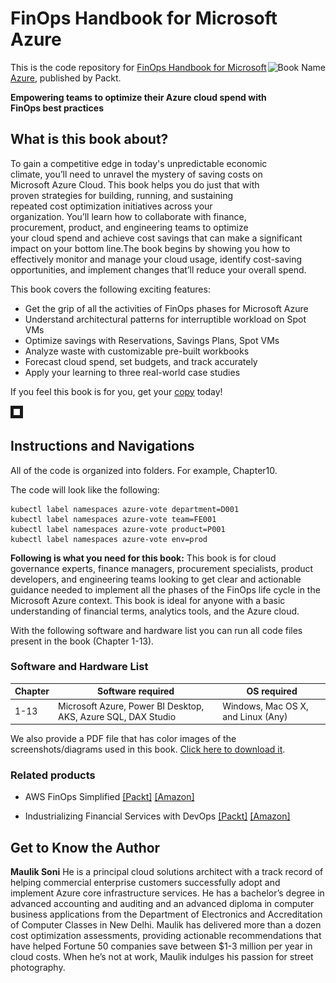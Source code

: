 # FinOps Handbook for Microsoft Azure

<a href="https://www.packtpub.com/product/finops-handbook-for-microsoft-azure/9781801810166"><img src="https://m.media-amazon.com/images/I/41gmE2vi17L.jpg" alt="Book Name" height="256px" align="right"></a>

This is the code repository for [FinOps Handbook for Microsoft Azure](https://www.packtpub.com/product/finops-handbook-for-microsoft-azure/9781801810166), published by Packt.

**Empowering teams to optimize their Azure cloud spend with FinOps best practices**

## What is this book about?
To gain a competitive edge in today's unpredictable economic climate, you’ll need to unravel the mystery of saving costs on Microsoft Azure Cloud. This book helps you do just that with proven strategies for building, running, and sustaining repeated cost optimization initiatives across your organization. You’ll learn how to collaborate with finance, procurement, product, and engineering teams to optimize your cloud spend and achieve cost savings that can make a significant impact on your bottom line.The book begins by showing you how to effectively monitor and manage your cloud usage, identify cost-saving opportunities, and implement changes that’ll reduce your overall spend.
 
This book covers the following exciting features: 
* Get the grip of all the activities of FinOps phases for Microsoft Azure
* Understand architectural patterns for interruptible workload on Spot VMs
* Optimize savings with Reservations, Savings Plans, Spot VMs
* Analyze waste with customizable pre-built workbooks
* Forecast cloud spend, set budgets, and track accurately
* Apply your learning to three real-world case studies

If you feel this book is for you, get your [copy](https://www.amazon.com/Purple-Team-Strategies-Enhancing-adversary-ebook/dp/B0B12R8DFJ) today!

<a href="https://www.packtpub.com/?utm_source=github&utm_medium=banner&utm_campaign=GitHubBanner"><img src="https://raw.githubusercontent.com/PacktPublishing/GitHub/master/GitHub.png" alt="https://www.packtpub.com/" border="5" /></a>

## Instructions and Navigations
All of the code is organized into folders. For example, Chapter10.

The code will look like the following:
```
kubectl label namespaces azure-vote department=D001
kubectl label namespaces azure-vote team=FE001
kubectl label namespaces azure-vote product=P001
kubectl label namespaces azure-vote env=prod
```

**Following is what you need for this book:**
This book is for cloud governance experts, finance managers, procurement specialists, product developers, and engineering teams looking to get clear and actionable guidance needed to implement all the phases of the FinOps life cycle in the Microsoft Azure context. This book is ideal for anyone with a basic understanding of financial terms, analytics tools, and the Azure cloud.

With the following software and hardware list you can run all code files present in the book (Chapter 1-13).

### Software and Hardware List

| Chapter  | Software required                                                | OS required                        |
| -------- | -----------------------------------------------------------------| -----------------------------------|
| 1-13     | Microsoft Azure, Power BI Desktop, AKS, Azure SQL, DAX Studio    | Windows, Mac OS X, and Linux (Any) |


We also provide a PDF file that has color images of the screenshots/diagrams used in this book. [Click here to download it](https://packt.link/YI44t).

### Related products <Other books you may enjoy>
* AWS FinOps Simplified [[Packt]](https://www.packtpub.com/product/aws-finops-simplified/9781803247236) [[Amazon]](https://www.amazon.com/AWS-FinOps-Simplified-Eliminate-practical/dp/1803247231)

* Industrializing Financial Services with DevOps [[Packt]](https://www.packtpub.com/product/industrializing-financial-services-with-devops/9781804614341) [[Amazon]](https://www.amazon.com/Industrializing-Financial-Services-DevOps-multi-speed/dp/1804614343)

## Get to Know the Author
**Maulik Soni**
He is a principal cloud solutions architect with a track record of helping commercial enterprise customers successfully adopt and implement Azure core infrastructure services. He has a bachelor’s degree in advanced accounting and auditing and an advanced diploma in computer business applications from the Department of Electronics and Accreditation of Computer Classes in New Delhi. Maulik has delivered more than a dozen cost optimization assessments, providing actionable recommendations that have helped Fortune 50 companies save between $1-3 million per year in cloud costs. When he’s not at work, Maulik indulges his passion for street photography.
